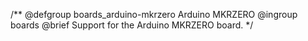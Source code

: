 /**
@defgroup    boards_arduino-mkrzero Arduino MKRZERO
@ingroup     boards
@brief       Support for the Arduino MKRZERO board.
 */
